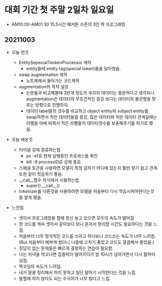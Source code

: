 # 대회 기간 첫 주말 2일차 일요일
- AM10:00-AM01:30 15.5시간 해커톤 수준의 3인 짝 프로그래밍
## 20211003
- 오늘 한것
    - EntitySepecialTeokenProcessor 제작
        - entity들에 entity tag(special token)들을 달아줬음.
    - swap augmentation 제작
        - 노트북에서 돌아가는 코드제작
    - augmentation의 목적 설정
        - 논문들과 비교해볼때 3만개 정도의 우리의 데이터는 충분하다고 생각되니 augmentation은 데이터의 무조건적인 증강 보다는 데이터의 불균형을 맞추는 방향으로 진행하자.
        - 데이터 label들의 갯수를 비교하고 object entity와 subject entity를 swap하면서 적은 데이터들을 증강, 많은 데이터와 적은 데이터 관계일때는 라벨을 아예 바꿔서 적은 라벨들의 데이터갯수를 보충해주기를 하기로 했음.

- 오늘 배운것
    - 터미널 강제 종료하는법
        - ps -ef로 현재 실행중인 프로세스들 확인
        - kill -9 processID로 강제 종료
    - 스페셜 토큰을 사용하면 모델이 특정 글자가 어디에 있는지 훨씬 찾기 쉽고 관계 또한 같이 학습하기 좋음.
    - __call\_\_함수 자식에서 사용하는법
        - super().__call\_\_()
    - tokenizer를 다른것을 사용하려면 모델을 처음부터 다시 학습시켜야한다는것을 알게 됐음.

- 느낀점
    - 셋이서 프로그래밍을 할때 정신 놓고 있으면 모두의 속도가 떨어짐
    - 한 코드를 계속 셋이서 같이보다 보니 혼자서 정리할 시간도 필요하다는 것을 느낌.
    - 처음부터 너무 정석적인 코드를 쓰려고 하다보니 코드쓰는 속도가 너무 느려짐. (But 처음부터 예쁘게 썼더니 나중에 고치기 좋았고 코드도 깔끔해서 좋았음.)
    - 정답이 없는 문제들은 빠르게 결정하는 연습이 필요함.
    - 나는 저녁을 먹고나면 집중력이 떨어지다가 밤 10시가 넘어가면서 다시 활력이 넘침.
    - 짝코딩의 속도가 느려짐.
    - 내가 말을 정리해서 하지 못하고 일단 말하기 시작한다는 것을 느낌.
    - 말할때 하지 않아도 되는 수식어가 너무 많다고 느낌.


